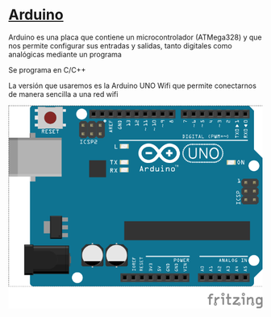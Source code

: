 # [Arduino](http://arduino.cc)

Arduino es una placa que contiene un microcontrolador (ATMega328) y que nos permite configurar sus entradas y salidas, tanto digitales como analógicas mediante un programa

Se programa en C/C++

La versión que usaremos es la Arduino UNO Wifi que permite conectarnos de manera sencilla a una red wifi

![](../imagenes/Arduino.png)
